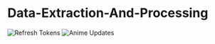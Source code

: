 # Data-Extraction-And-Processing   <br/>     
![Refresh Tokens](https://github.com/AnimeTrackerr/Data-Extraction-And-Processing/workflows/refreshTokens.yaml/badge.svg) ![Anime Updates](https://github.com/AnimeTrackerr/Data-Extraction-And-Processing/workflows/watchFile.yaml/badge.svg)

